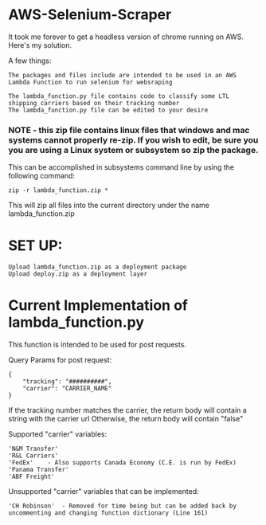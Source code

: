 # AWS-Selenium-Scraper

It took me forever to get a headless version of chrome running on AWS. Here's my solution.


A few things:

	The packages and files include are intended to be used in an AWS Lambda Function to run selenium for websraping

	The lambda_function.py file contains code to classify some LTL shipping carriers based on their tracking number
	The lambda_function.py file can be edited to your desire
	
	
###  NOTE - this zip file contains linux files that windows and mac systems cannot properly re-zip. If you wish to edit, be sure you you are using a Linux system or subsystem so zip the package.

This can be accomplished in subsystems command line by using the following command: 


	zip -r lambda_function.zip *


This will zip all files into the current directory under the name lambda_function.zip


# SET UP: #

	Upload lambda_function.zip as a deployment package
	Upload deploy.zip as a deployment layer
	



# Current Implementation of lambda_function.py #

This function is intended to be used for post requests.

Query Params for post request:

	{
		"tracking": "##########",
		"carrier": "CARRIER_NAME"
	}

If the tracking number matches the carrier, the return body will contain a string with the carrier url
Otherwise, the return body will contain "false"

Supported "carrier" variables:

	'N&M Transfer'
	'R&L Carriers'
	'FedEx'    - Also supports Canada Economy (C.E. is run by FedEx)
	'Panama Transfer'
	'ABF Freight'


Unsupported "carrier" variables that can be implemented:

	'CH Robinson'  - Removed for time being but can be added back by uncommenting and changing function dictionary (Line 161)


